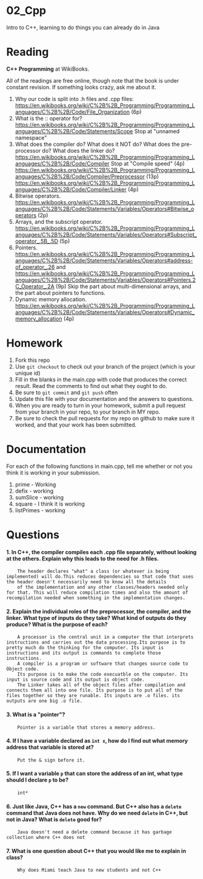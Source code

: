 02_Cpp
======

Intro to C++, learning to do things you can already do in Java

Reading
=======

**C++ Programming** at WikiBooks.

All of the readings are free online, though note that the book is under constant revision. If something looks crazy, ask me about it.

1. Why our code is split into .h files and .cpp files: https://en.wikibooks.org/wiki/C%2B%2B_Programming/Programming_Languages/C%2B%2B/Code/File_Organization (6p)
2. What is the :: operator for? https://en.wikibooks.org/wiki/C%2B%2B_Programming/Programming_Languages/C%2B%2B/Code/Statements/Scope Stop at "unnamed namespace"
3. What does the compiler do? What does it NOT do? What does the pre-processor do? What does the linker do? https://en.wikibooks.org/wiki/C%2B%2B_Programming/Programming_Languages/C%2B%2B/Code/Compiler Stop at "Compile speed" (4p) https://en.wikibooks.org/wiki/C%2B%2B_Programming/Programming_Languages/C%2B%2B/Code/Compiler/Preprocessor (13p) https://en.wikibooks.org/wiki/C%2B%2B_Programming/Programming_Languages/C%2B%2B/Code/Compiler/Linker (4p)
4. Bitwise operators. https://en.wikibooks.org/wiki/C%2B%2B_Programming/Programming_Languages/C%2B%2B/Code/Statements/Variables/Operators#Bitwise_operators (2p)
5. Arrays, and the subscript operator. https://en.wikibooks.org/wiki/C%2B%2B_Programming/Programming_Languages/C%2B%2B/Code/Statements/Variables/Operators#Subscript_operator_.5B_.5D (5p)
6. Pointers. https://en.wikibooks.org/wiki/C%2B%2B_Programming/Programming_Languages/C%2B%2B/Code/Statements/Variables/Operators#address-of_operator_.26 and https://en.wikibooks.org/wiki/C%2B%2B_Programming/Programming_Languages/C%2B%2B/Code/Statements/Variables/Operators#Pointers.2C_Operator_.2A (9p) Skip the part about multi-dimensional arrays, and the part about pointers to functions.
7. Dynamic memory allocation. https://en.wikibooks.org/wiki/C%2B%2B_Programming/Programming_Languages/C%2B%2B/Code/Statements/Variables/Operators#Dynamic_memory_allocation (4p)

Homework
========

1. Fork this repo
2. Use `git checkout` to check out your branch of the project (which is your unique id)
3. Fill in the blanks in the main.cpp with code that produces the correct result. Read the comments to find out what they ought to do.
4. Be sure to `git commit` and `git push` often
5. Update this file with your documentation and the answers to questions.
6. When you are ready to turn in your homework, submit a pull request from your branch in your repo, to your branch in MY repo.
7. Be sure to check the pull requests for my repo on github to make sure it worked, and that your work has been submitted.

Documentation
=========

For each of the following functions in main.cpp, tell me whether or not you think it is working in your submission.

1. prime - Working
2. defix - working
3. sumSlice - working
4. square - I think it is working
5. listPrimes - working

Questions
=======

#### 1. In C++, the compiler compiles each .cpp file separately, without looking at the others. Explain why this leads to the need for .h files.
        The header declares "what" a class (or whatever is being implemented) will do.This reduces dependencies so that code that uses the header doesn't necessarily need to know all the details
        of the implementation and any other classes/headers needed only for that. This will reduce compilation times and also the amount of recompilation needed when something in the implementation changes.
#### 2. Explain the individual roles of the preprocessor, the compiler, and the linker. What type of inputs do they take? What kind of outputs do they produce? What is the purpose of each?
        A processor is the central unit in a computer the that interprets instructions and carries out the data processing.Its purpose is to pretty much do the thinking for the computer. Its input is instructions and its output is commands to complete those instructions.
        A compiler is a program or software that changes source code to Object code.
        Its purpose is to make the code execuatble on the computer. Its input is source code and its output is object code.
        The Linker takes all of the object files after compilation and connects them all into one file. Its purpose is to put all of the files together so they are runable. Its inputs are .o files. its outputs are one big .o file.
#### 3. What is a "pointer"?
        Pointer is a variable that stores a memory address. 
#### 4. If I have a variable declared as `int x`, how do I find out what memory address that variable is stored at?
        Put the & sign before it.
#### 5. If I want a variable `p` that can store the address of an int, what type should I declare `p` to be?
        int*
#### 6. Just like Java, C++ has a `new` command. But C++ also has a `delete` command that Java does not have. Why do we need `delete` in C++, but not in Java? What is `delete` good for?
        Java doesn't need a delete command because it has garbage collection where C++ does not
#### 7. What is one question about C++ that you would like me to explain in class?
        Why does Miami teach Java to new students and not C++
